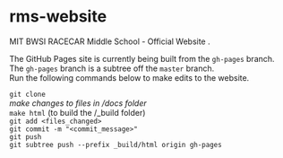 # rms-website
MIT BWSI RACECAR Middle School - Official Website .  

The GitHub Pages site is currently being built from the ```gh-pages``` branch.    
The ```gh-pages``` branch is a subtree off the ```master``` branch.    
Run the following commands below to make edits to the website.     

```git clone```     
*make changes to files in /docs folder*     
```make html``` (to build the /_build folder)     
```git add <files_changed>```     
```git commit -m "<commit_message>"```     
```git push```     
```git subtree push --prefix _build/html origin gh-pages```     